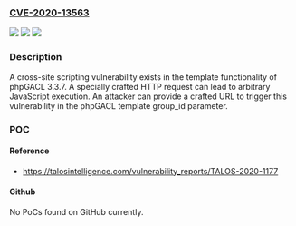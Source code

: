 ### [CVE-2020-13563](https://cve.mitre.org/cgi-bin/cvename.cgi?name=CVE-2020-13563)
![](https://img.shields.io/static/v1?label=Product&message=phpGACL&color=blue)
![](https://img.shields.io/static/v1?label=Version&message=n%2Fa&color=blue)
![](https://img.shields.io/static/v1?label=Vulnerability&message=cross-site%20scripting&color=brighgreen)

### Description

A cross-site scripting vulnerability exists in the template functionality of phpGACL 3.3.7. A specially crafted HTTP request can lead to arbitrary JavaScript execution. An attacker can provide a crafted URL to trigger this vulnerability in the phpGACL template group_id parameter.

### POC

#### Reference
- https://talosintelligence.com/vulnerability_reports/TALOS-2020-1177

#### Github
No PoCs found on GitHub currently.

